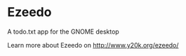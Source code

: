 Ezeedo
======

A todo.txt app for the GNOME desktop

Learn more about Ezeedo on
http://www.y20k.org/ezeedo/
